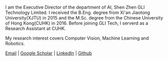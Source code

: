 I am the Executive Director of the department of AI, Shen Zhen GLI Technology Limited. I received the B.Eng. degree from Xi'an Jiaotong University(XJTU) in 2015 and the M.Sc. degree from the Chinese University of Hong Kong(CUHK) in 2016. Before joining GLI Tech, I serverd as a Research Assistant at CUHK.

My research interest covers Computer Vision, Machine Learning and Robotics.

<a href="mailto:charles.sichang@gmail.com">Email</a> |
<a href="https://scholar.google.com/citations?user=6DQXk6QAAAAJ&hl">Google Scholar</a> |
<a href="https://www.linkedin.com/in/sichang0901">LinkedIn</a> |
<a href="https://github.com/hellocsi">Github</a>
